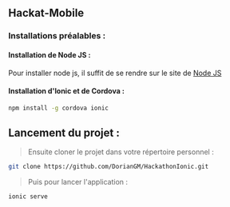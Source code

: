 ## Hackat-Mobile
### Installations préalables :

#### Installation de Node JS :

Pour installer node js, il suffit de se rendre sur le site de [Node JS](https://nodejs.org/fr/)

#### Installation d'Ionic et de Cordova : 

```bash
npm install -g cordova ionic
```

## Lancement du projet :

>Ensuite cloner le projet dans votre répertoire personnel :

```bash
git clone https://github.com/DorianGM/HackathonIonic.git
```

>Puis pour lancer l'application :

```bash
ionic serve
```
